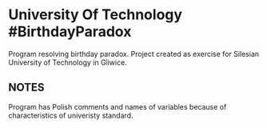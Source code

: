 # University Of Technology #BirthdayParadox
Program resolving birthday paradox. Project created as exercise for Silesian University of Technology in Gliwice.

## NOTES
Program has Polish comments and names of variables because of characteristics of univeristy standard.
